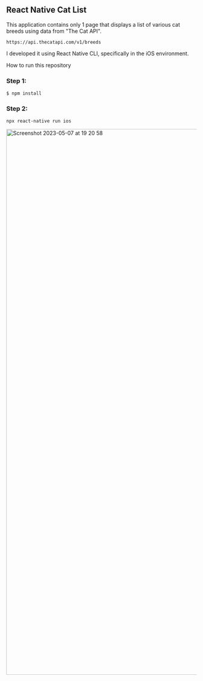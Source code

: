 ## React Native Cat List

This application contains only 1 page that displays a list of various cat breeds using data from "The Cat API".
```
https://api.thecatapi.com/v1/breeds
```

I developed it using React Native CLI, specifically in the iOS environment.



How to run this repository

### Step 1: 
```
$ npm install
```

### Step 2: 
```
npx react-native run ios
```


<img width="1440" alt="Screenshot 2023-05-07 at 19 20 58" src="https://user-images.githubusercontent.com/118115636/236678016-03f81d57-eb74-43c3-ba70-52e1bad71eb9.png">
